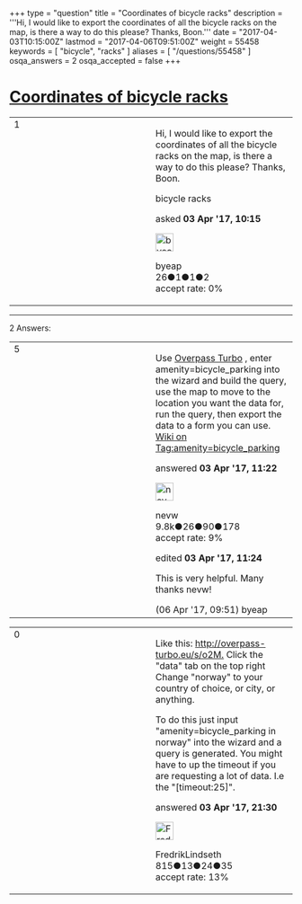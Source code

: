 +++
type = "question"
title = "Coordinates of bicycle racks"
description = '''Hi, I would like to export the coordinates of all the bicycle racks on the map, is there a way to do this please? Thanks, Boon.'''
date = "2017-04-03T10:15:00Z"
lastmod = "2017-04-06T09:51:00Z"
weight = 55458
keywords = [ "bicycle", "racks" ]
aliases = [ "/questions/55458" ]
osqa_answers = 2
osqa_accepted = false
+++

<div class="headNormal">

# [Coordinates of bicycle racks](/questions/55458/coordinates-of-bicycle-racks)

</div>

<div id="main-body">

<div id="askform">

<table id="question-table" style="width:100%;">
<colgroup>
<col style="width: 50%" />
<col style="width: 50%" />
</colgroup>
<tbody>
<tr>
<td style="width: 30px; vertical-align: top"><div class="vote-buttons">
<span id="post-55458-upvote" class="ajax-command post-vote up" rel="nofollow" title="I like this post (click again to cancel)"> </span>
<div id="post-55458-score" class="post-score" title="current number of votes">
1
</div>
<span id="post-55458-downvote" class="ajax-command post-vote down" rel="nofollow" title="I dont like this post (click again to cancel)"> </span> <span id="favorite-mark" class="ajax-command favorite-mark" rel="nofollow" title="mark/unmark this question as favorite (click again to cancel)"> </span>
<div id="favorite-count" class="favorite-count">
&#10;</div>
</div></td>
<td><div id="item-right">
<div class="question-body">
<p>Hi, I would like to export the coordinates of all the bicycle racks on the map, is there a way to do this please? Thanks, Boon.</p>
</div>
<div id="question-tags" class="tags-container tags">
<span class="post-tag tag-link-bicycle" rel="tag" title="see questions tagged &#39;bicycle&#39;">bicycle</span> <span class="post-tag tag-link-racks" rel="tag" title="see questions tagged &#39;racks&#39;">racks</span>
</div>
<div id="question-controls" class="post-controls">
&#10;</div>
<div class="post-update-info-container">
<div class="post-update-info post-update-info-user">
<p>asked <strong>03 Apr '17, 10:15</strong></p>
<img src="https://secure.gravatar.com/avatar/6dbbb5119a44df7f4e13a6475668cab5?s=32&amp;d=identicon&amp;r=g" class="gravatar" width="32" height="32" alt="byeap&#39;s gravatar image" />
<p><span>byeap</span><br />
<span class="score" title="26 reputation points">26</span><span title="1 badges"><span class="badge1">●</span><span class="badgecount">1</span></span><span title="1 badges"><span class="silver">●</span><span class="badgecount">1</span></span><span title="2 badges"><span class="bronze">●</span><span class="badgecount">2</span></span><br />
<span class="accept_rate" title="Rate of the user&#39;s accepted answers">accept rate:</span> <span title="byeap has no accepted answers">0%</span></p>
</div>
</div>
<div id="comments-container-55458" class="comments-container">
&#10;</div>
<div id="comment-tools-55458" class="comment-tools">
&#10;</div>
<div class="clear">
&#10;</div>
<div id="comment-55458-form-container" class="comment-form-container">
&#10;</div>
<div class="clear">
&#10;</div>
</div></td>
</tr>
</tbody>
</table>

------------------------------------------------------------------------

<div class="tabBar">

<span id="sort-top"></span>

<div class="headQuestions">

2 Answers:

</div>

</div>

<span id="55459"></span>

<div id="answer-container-55459" class="answer">

<table style="width:100%;">
<colgroup>
<col style="width: 50%" />
<col style="width: 50%" />
</colgroup>
<tbody>
<tr>
<td style="width: 30px; vertical-align: top"><div class="vote-buttons">
<span id="post-55459-upvote" class="ajax-command post-vote up" rel="nofollow" title="I like this post (click again to cancel)"> </span>
<div id="post-55459-score" class="post-score" title="current number of votes">
5
</div>
<span id="post-55459-downvote" class="ajax-command post-vote down" rel="nofollow" title="I dont like this post (click again to cancel)"> </span>
</div></td>
<td><div class="item-right">
<div class="answer-body">
<p>Use <a href="http://overpass-turbo.eu/">Overpass Turbo</a> , enter amenity=bicycle_parking into the wizard and build the query, use the map to move to the location you want the data for, run the query, then export the data to a form you can use.<br />
<a href="http://wiki.openstreetmap.org/wiki/Tag:amenity%3Dbicycle_parking">Wiki on Tag:amenity=bicycle_parking</a></p>
</div>
<div class="answer-controls post-controls">
&#10;</div>
<div class="post-update-info-container">
<div class="post-update-info post-update-info-user">
<p>answered <strong>03 Apr '17, 11:22</strong></p>
<img src="https://secure.gravatar.com/avatar/e5674dd96938593e0af5130dfffe0f90?s=32&amp;d=identicon&amp;r=g" class="gravatar" width="32" height="32" alt="nevw&#39;s gravatar image" />
<p><span>nevw</span><br />
<span class="score" title="9843 reputation points"><span>9.8k</span></span><span title="26 badges"><span class="badge1">●</span><span class="badgecount">26</span></span><span title="90 badges"><span class="silver">●</span><span class="badgecount">90</span></span><span title="178 badges"><span class="bronze">●</span><span class="badgecount">178</span></span><br />
<span class="accept_rate" title="Rate of the user&#39;s accepted answers">accept rate:</span> <span title="nevw has 32 accepted answers">9%</span> </br></p>
</div>
<div class="post-update-info post-update-info-edited">
<p><span> edited <strong>03 Apr '17, 11:24</strong> </span></p>
</div>
</div>
<div id="comments-container-55459" class="comments-container">
<span id="55492"></span>
<div id="comment-55492" class="comment">
<div id="post-55492-score" class="comment-score">
&#10;</div>
<div class="comment-text">
<p>This is very helpful. Many thanks nevw!</p>
</div>
<div id="comment-55492-info" class="comment-info">
<span class="comment-age">(06 Apr '17, 09:51)</span> <span class="comment-user userinfo">byeap</span>
</div>
</div>
</div>
<div id="comment-tools-55459" class="comment-tools">
&#10;</div>
<div class="clear">
&#10;</div>
<div id="comment-55459-form-container" class="comment-form-container">
&#10;</div>
<div class="clear">
&#10;</div>
</div></td>
</tr>
</tbody>
</table>

</div>

<span id="55464"></span>

<div id="answer-container-55464" class="answer">

<table style="width:100%;">
<colgroup>
<col style="width: 50%" />
<col style="width: 50%" />
</colgroup>
<tbody>
<tr>
<td style="width: 30px; vertical-align: top"><div class="vote-buttons">
<span id="post-55464-upvote" class="ajax-command post-vote up" rel="nofollow" title="I like this post (click again to cancel)"> </span>
<div id="post-55464-score" class="post-score" title="current number of votes">
0
</div>
<span id="post-55464-downvote" class="ajax-command post-vote down" rel="nofollow" title="I dont like this post (click again to cancel)"> </span>
</div></td>
<td><div class="item-right">
<div class="answer-body">
<p>Like this: <a href="http://overpass-turbo.eu/s/o2M.">http://overpass-turbo.eu/s/o2M.</a> Click the "data" tab on the top right Change "norway" to your country of choice, or city, or anything.</p>
<p>To do this just input "amenity=bicycle_parking in norway" into the wizard and a query is generated. You might have to up the timeout if you are requesting a lot of data. I.e the "[timeout:25]".</p>
</div>
<div class="answer-controls post-controls">
&#10;</div>
<div class="post-update-info-container">
<div class="post-update-info post-update-info-user">
<p>answered <strong>03 Apr '17, 21:30</strong></p>
<img src="https://secure.gravatar.com/avatar/f882e7865ffe23339fbaa71c9f576065?s=32&amp;d=identicon&amp;r=g" class="gravatar" width="32" height="32" alt="FredrikLindseth&#39;s gravatar image" />
<p><span>FredrikLindseth</span><br />
<span class="score" title="815 reputation points">815</span><span title="13 badges"><span class="badge1">●</span><span class="badgecount">13</span></span><span title="24 badges"><span class="silver">●</span><span class="badgecount">24</span></span><span title="35 badges"><span class="bronze">●</span><span class="badgecount">35</span></span><br />
<span class="accept_rate" title="Rate of the user&#39;s accepted answers">accept rate:</span> <span title="FredrikLindseth has 2 accepted answers">13%</span></p>
</div>
</div>
<div id="comments-container-55464" class="comments-container">
&#10;</div>
<div id="comment-tools-55464" class="comment-tools">
&#10;</div>
<div class="clear">
&#10;</div>
<div id="comment-55464-form-container" class="comment-form-container">
&#10;</div>
<div class="clear">
&#10;</div>
</div></td>
</tr>
</tbody>
</table>

</div>

<div class="paginator-container-left">

</div>

</div>

</div>

